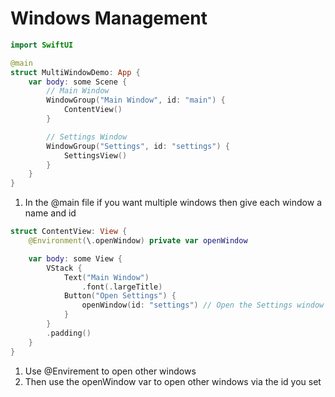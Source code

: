 # Windows Management

```swift
import SwiftUI

@main
struct MultiWindowDemo: App {
    var body: some Scene {
        // Main Window
        WindowGroup("Main Window", id: "main") {
            ContentView()
        }

        // Settings Window
        WindowGroup("Settings", id: "settings") {
            SettingsView()
        }
    }
}

```

1. In the @main file if you want multiple windows then give each window a name and id


```swift
struct ContentView: View {
    @Environment(\.openWindow) private var openWindow

    var body: some View {
        VStack {
            Text("Main Window")
                .font(.largeTitle)
            Button("Open Settings") {
                openWindow(id: "settings") // Open the Settings window
            }
        }
        .padding()
    }
}

```

1. Use @Envirement to open other windows
2. Then use the openWindow var to open other windows via the id you set
